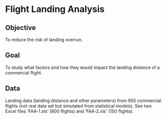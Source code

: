 # Flight Landing Analysis

## Objective
To reduce the risk of landing overrun.

## Goal
To study what factors and how they would impact the landing distance of a commercial flight.

## Data
Landing data (landing distance and other parameters) from 950 commercial flights (not real data set but simulated from statistical models). See two Excel files ‘FAA-1.xls’ (800 flights) and ‘FAA-2.xls’ (150 flights).